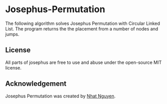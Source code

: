 # Josephus-Permutation
The following algorithm solves Josephus Permutation with Circular Linked List.
The program returns the the placement from a number of nodes and jumps.

## License
All parts of josephus are free to use and abuse under the open-source MIT license.

## Acknowledgement
Josephus Permutation was created by [Nhat Nguyen](https://github.com/nguyen-nhat).
